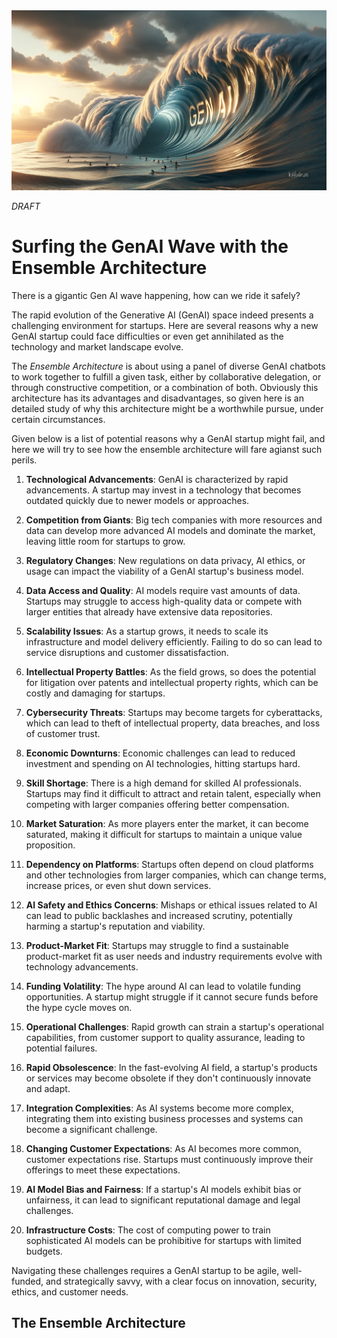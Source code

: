<banner class="page-header" role="banner">
  <img src="../assets/images/agi/surfing_genai2.webp" alt="Banner Image" style="">
</banner>

*DRAFT*

# Surfing the GenAI Wave with the Ensemble Architecture

There is a gigantic Gen AI wave happening, how can we ride it safely?

The rapid evolution of the Generative AI (GenAI) space indeed presents a challenging environment for startups. Here are several reasons why a new GenAI startup could face difficulties or even get annihilated as the technology and market landscape evolve.

The *Ensemble Architecture* is about using a panel of diverse GenAI chatbots to work together to fulfill a given task, either by collaborative delegation, or through constructive competition, or a combination of both. Obviously this architecture has its advantages and disadvantages, so given here is an detailed study of why this architecture might be a worthwhile pursue, under certain circumstances.

Given below is a list of potential reasons why a GenAI startup might fail, and here we will try to see how the ensemble architecture will fare agianst such perils.

1. **Technological Advancements**: GenAI is characterized by rapid advancements. A startup may invest in a technology that becomes outdated quickly due to newer models or approaches.

2. **Competition from Giants**: Big tech companies with more resources and data can develop more advanced AI models and dominate the market, leaving little room for startups to grow.

3. **Regulatory Changes**: New regulations on data privacy, AI ethics, or usage can impact the viability of a GenAI startup's business model.

4. **Data Access and Quality**: AI models require vast amounts of data. Startups may struggle to access high-quality data or compete with larger entities that already have extensive data repositories.

5. **Scalability Issues**: As a startup grows, it needs to scale its infrastructure and model delivery efficiently. Failing to do so can lead to service disruptions and customer dissatisfaction.

6. **Intellectual Property Battles**: As the field grows, so does the potential for litigation over patents and intellectual property rights, which can be costly and damaging for startups.

7. **Cybersecurity Threats**: Startups may become targets for cyberattacks, which can lead to theft of intellectual property, data breaches, and loss of customer trust.

8. **Economic Downturns**: Economic challenges can lead to reduced investment and spending on AI technologies, hitting startups hard.

9. **Skill Shortage**: There is a high demand for skilled AI professionals. Startups may find it difficult to attract and retain talent, especially when competing with larger companies offering better compensation.

10. **Market Saturation**: As more players enter the market, it can become saturated, making it difficult for startups to maintain a unique value proposition.

11. **Dependency on Platforms**: Startups often depend on cloud platforms and other technologies from larger companies, which can change terms, increase prices, or even shut down services.

12. **AI Safety and Ethics Concerns**: Mishaps or ethical issues related to AI can lead to public backlashes and increased scrutiny, potentially harming a startup's reputation and viability.

13. **Product-Market Fit**: Startups may struggle to find a sustainable product-market fit as user needs and industry requirements evolve with technology advancements.

14. **Funding Volatility**: The hype around AI can lead to volatile funding opportunities. A startup might struggle if it cannot secure funds before the hype cycle moves on.

15. **Operational Challenges**: Rapid growth can strain a startup's operational capabilities, from customer support to quality assurance, leading to potential failures.

16. **Rapid Obsolescence**: In the fast-evolving AI field, a startup's products or services may become obsolete if they don't continuously innovate and adapt.

17. **Integration Complexities**: As AI systems become more complex, integrating them into existing business processes and systems can become a significant challenge.

18. **Changing Customer Expectations**: As AI becomes more common, customer expectations rise. Startups must continuously improve their offerings to meet these expectations.

19. **AI Model Bias and Fairness**: If a startup's AI models exhibit bias or unfairness, it can lead to significant reputational damage and legal challenges.

20. **Infrastructure Costs**: The cost of computing power to train sophisticated AI models can be prohibitive for startups with limited budgets.

Navigating these challenges requires a GenAI startup to be agile, well-funded, and strategically savvy, with a clear focus on innovation, security, ethics, and customer needs.

## The Ensemble Architecture



<!-- <banner class="page-header" role="banner">
  <img src="../assets/images/q3.webp" alt="Banner Image">
</banner> -->
